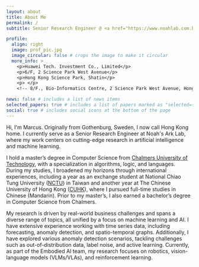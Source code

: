 ```yaml
---
layout: about
title: About Me
permalink: /
subtitle: Senior Research Engineer @ <a href="https://www.noahlab.com.hk/#/home">Noah's Ark Lab</a>, Huawei

profile:
  align: right
  image: prof_pic.jpg
  image_circular: false # crops the image to make it circular
  more_info: >
    <p>Huawei Tech. Investment Co., Limited</p>
    <p>6/F, 2 Science Park West Avenue</p>
    <p>Hong Kong Science Park, Shatin</p>
    <p> </p>
    <!-- 8/F., Bio-Informatics Centre, 2 Science Park West Avenue, Hong Kong Science Park -->

news: false # includes a list of news items
selected_papers: true # includes a list of papers marked as "selected={true}"
social: true # includes social icons at the bottom of the page
---
```


Hi, I'm Marcus. Originally from Gothenburg, Sweden, I now call Hong Kong home. I currently serve as a Senior Research Engineer at Noah's Ark Lab, where my work centers on cutting-edge research in artificial intelligence and machine learning.

I hold a master’s degree in Computer Science from [Chalmers University of Technology](https://www.chalmers.se/en/), with a specialization in algorithms, logic, and languages. During my studies, I broadened my horizons through international experiences, including a year as an exchange student at National Chiao Tung University ([NCTU](https://en.wikipedia.org/wiki/National_Chiao_Tung_University)) in Taiwan and another year at The Chinese University of Hong Kong ([CUHK](https://www.cuhk.edu.hk/english/index.html)), where I pursued full-time studies in Chinese (Mandarin). Prior to my master’s, I also earned a bachelor’s degree in Computer Science from Chalmers.

My research is driven by real-world business challenges and spans a diverse range of topics, all unified by a focus on machine learning and AI. I have extensive experience working with time series data, including forecasting, anomaly detection, and spatio-temporal graphs. Additionally, I have explored various anomaly detection scenarios, tackling challenges such as out-of-distribution data, label noise, and active learning. Currently, as part of the Embodied AI team, my research focuses on robotics, vision-language models (VLMs/VLAs), and reinforcement learning.
